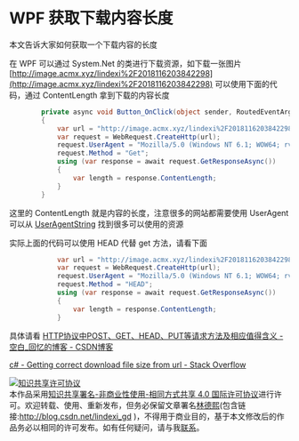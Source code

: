 
# WPF 获取下载内容长度

本文告诉大家如何获取一个下载内容的长度

<!--more-->


<!-- csdn -->

在 WPF 可以通过 System.Net 的类进行下载资源，如下载一张图片 [http://image.acmx.xyz/lindexi%2F2018116203842298](http://image.acmx.xyz/lindexi%2F2018116203842298) 可以使用下面的代码，通过 ContentLength 拿到下载的内容长度

```csharp
        private async void Button_OnClick(object sender, RoutedEventArgs e)
        {
            var url = "http://image.acmx.xyz/lindexi%2F2018116203842298";
            var request = WebRequest.CreateHttp(url);
            request.UserAgent = "Mozilla/5.0 (Windows NT 6.1; WOW64; rv:40.0) Gecko/20100101 Firefox/40.1";
            request.Method = "Get";
            using (var response = await request.GetResponseAsync())
            {
                var length = response.ContentLength;
            }
        }
```
这里的 ContentLength 就是内容的长度，注意很多的网站都需要使用 UserAgent 可以从 [UserAgentString](http://www.useragentstring.com/ ) 找到很多可以使用的资源

实际上面的代码可以使用 HEAD 代替 get 方法，请看下面

```csharp
            var url = "http://image.acmx.xyz/lindexi%2F2018116203842298";
            var request = WebRequest.CreateHttp(url);
            request.UserAgent = "Mozilla/5.0 (Windows NT 6.1; WOW64; rv:40.0) Gecko/20100101 Firefox/40.1";
            request.Method = "HEAD";
            using (var response = await request.GetResponseAsync())
            {
                var length = response.ContentLength;
            }
```

具体请看 [HTTP协议中POST、GET、HEAD、PUT等请求方法及相应值得含义 - 空白_回忆的博客 - CSDN博客](https://blog.csdn.net/qq_26291823/article/details/51900422 )

[c# - Getting correct download file size from url - Stack Overflow](https://stackoverflow.com/a/52028622/6116637 )





<a rel="license" href="http://creativecommons.org/licenses/by-nc-sa/4.0/"><img alt="知识共享许可协议" style="border-width:0" src="https://licensebuttons.net/l/by-nc-sa/4.0/88x31.png" /></a><br />本作品采用<a rel="license" href="http://creativecommons.org/licenses/by-nc-sa/4.0/">知识共享署名-非商业性使用-相同方式共享 4.0 国际许可协议</a>进行许可。欢迎转载、使用、重新发布，但务必保留文章署名[林德熙](http://blog.csdn.net/lindexi_gd)(包含链接:http://blog.csdn.net/lindexi_gd )，不得用于商业目的，基于本文修改后的作品务必以相同的许可发布。如有任何疑问，请与我[联系](mailto:lindexi_gd@163.com)。